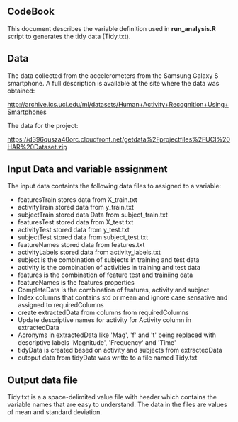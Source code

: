 ## CodeBook
This document describes the variable definition used in <b>run_analysis.R</b> script to generates the tidy data (Tidy.txt).

## Data 
The data collected from the accelerometers from the Samsung Galaxy S smartphone.
A full description is available at the site where the data was obtained:

http://archive.ics.uci.edu/ml/datasets/Human+Activity+Recognition+Using+Smartphones

The data for the project: 

https://d396qusza40orc.cloudfront.net/getdata%2Fprojectfiles%2FUCI%20HAR%20Dataset.zip

## Input Data and variable assignment
The input data containts the following data files to assigned to a variable:
<ul>
  <li>featuresTrain stores data from X_train.txt</li>
  <li>activityTrain stored data from y_train.txt</li>
  <li>subjectTrain stored data Data from subject_train.txt</li>
  <li>featuresTest stored data from X_test.txt</li>
  <li>activityTest stored data from y_test.txt</li>
  <li>subjectTest stored data from subject_test.txt</li>
  <li>featureNames stored data from features.txt</li>
  <li>activityLabels stored data from activity_labels.txt</li>
  <li>subject is the combination of subjects in training and test data </li>
  <li>activity is the combination of activities in training and test data</li>
  <li>features is the combination of feature test and trainiing data</li>
  <li>featureNames is the features properties</li>
  <li>CompleteData is the combination of features, activity and subject</li>
  <li>Index columns that contains std or mean and ignore case sensative and assigned to requiredColumns</li>
  <li>create extractedData from columns from requiredColumns</li>
  <li>Update descriptive names for activity for Activity column in extractedData</li>
  <li>Acronyms in extractedData like 'Mag', 'f' and 't' being replaced with descriptive labels 'Magnitude', 'Frequency' and 'Time'</li>
  <li>tidyData is created based on activity and subjects from extractedData</li>
  <li>outoput data from tidyData was writte to a file named Tidy.txt</li>
</ul>

## Output data file
Tidy.txt is a a space-delimited value file with header which contains the variable names that are easy to understand. The data in the files are values of mean and standard deviation.
